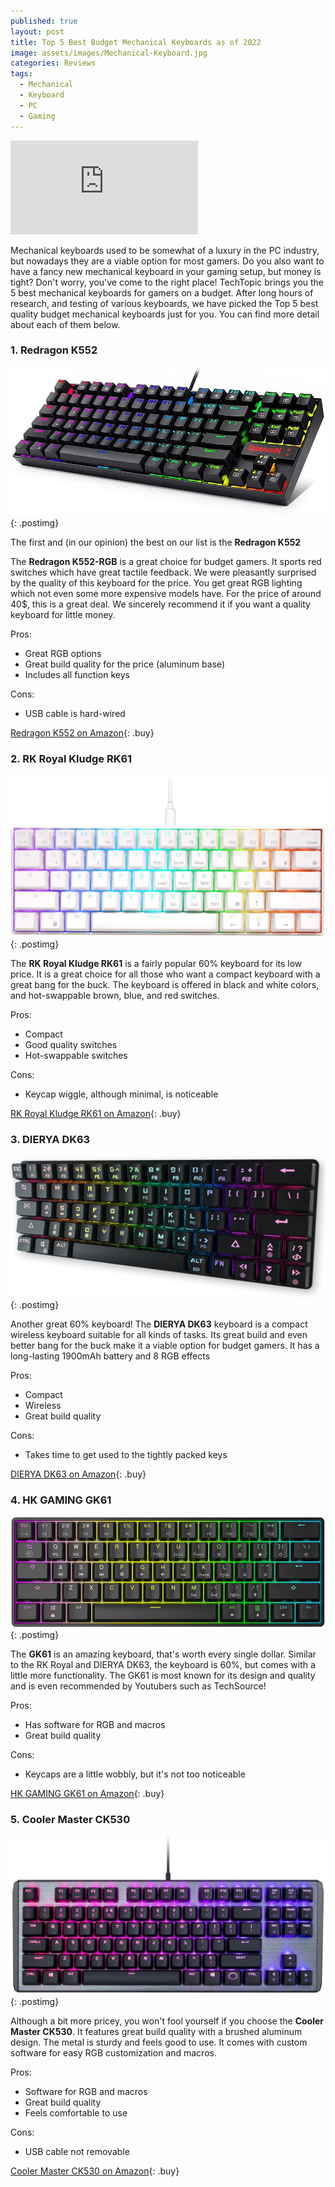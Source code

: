 ```yaml
---
published: true
layout: post
title: Top 5 Best Budget Mechanical Keyboards as of 2022
image: assets/images/Mechanical-Keyboard.jpg
categories: Reviews
tags:
  - Mechanical
  - Keyboard
  - PC
  - Gaming
---
```

<div class="yt"><iframe src="https://www.youtube.com/embed/LCjHHTDmWgw" title="YouTube video player" allow="accelerometer; autoplay; clipboard-write; encrypted-media; gyroscope; picture-in-picture" allowfullscreen="" frameborder="0"></iframe></div>

Mechanical keyboards used to be somewhat of a luxury in the PC industry, but nowadays they are a viable option for most gamers. Do you also want to have a fancy new mechanical keyboard in your gaming setup, but money is tight? Don't worry, you've come to the right place\! TechTopic brings you the 5 best mechanical keyboards for gamers on a budget. After long hours of research, and testing of various keyboards, we have picked the Top 5 best quality budget mechanical keyboards just for you. You can find more detail about each of them below.

### 1\. Redragon K552

![](/assets/images/Redragon-K552.jpg){: .postimg}

The first and (in our opinion) the best on our list is the **Redragon K552**

The **Redragon K552-RGB** is a great choice for budget gamers. It sports red switches which have great tactile feedback. We were pleasantly surprised by the quality of this keyboard for the price. You get great RGB lighting which not even some more expensive models have. For the price of around 40$, this is a great deal. We sincerely recommend it if you want a quality keyboard for little money.

Pros:

* Great RGB options
* Great build quality for the price (aluminum base)
* Includes all function keys

Cons:

* USB cable is hard-wired

[Redragon K552 on Amazon](https://amzn.to/3m4IrQq){: .buy}

### 2\. RK Royal Kludge RK61

![](/assets/images/RK-ROYAL-KLUDGE-RK61.jpg){: .postimg}

The **RK Royal Kludge RK61** is a fairly popular 60% keyboard for its low price. It is a great choice for all those who want a compact keyboard with a great bang for the buck. The keyboard is offered in black and white colors, and hot-swappable brown, blue, and red switches.

Pros:

* Compact
* Good quality switches
* Hot-swappable switches

Cons:

* Keycap wiggle, although minimal, is noticeable

[RK Royal Kludge RK61 on Amazon](https://amzn.to/3s6awuj){: .buy}

### 3\. DIERYA DK63

![](/assets/images/DIERYA-DK63.jpg){: .postimg}

Another great 60% keyboard\! The **DIERYA DK63** keyboard is a compact wireless keyboard suitable for all kinds of tasks. Its great build and even better bang for the buck make it a viable option for budget gamers. It has a long-lasting 1900mAh battery and 8 RGB effects

Pros:

* Compact
* Wireless
* Great build quality

Cons:

* Takes time to get used to the tightly packed keys

[DIERYA DK63 on Amazon](https://amzn.to/3dNaPSx){: .buy}

### 4\. HK GAMING GK61

![](/assets/images/HK-GAMING-GK61.jpg){: .postimg}

The **GK61** is an amazing keyboard, that's worth every single dollar. Similar to the RK Royal and DIERYA DK63, the keyboard is 60%, but comes with a little more functionality. The GK61 is most known for its design and quality and is even recommended by Youtubers such as TechSource\!

Pros:

* Has software for RGB and macros
* Great build quality

Cons:

* Keycaps are a little wobbly, but it's not too noticeable

[HK GAMING GK61 on Amazon](https://amzn.to/3dTy6SN){: .buy}

### 5\. Cooler Master CK530

![](/assets/images/Cooler-Master-CK530.jpg){: .postimg}

Although a bit more pricey, you won't fool yourself if you choose the **Cooler Master CK530**. It features great build quality with a brushed aluminum design. The metal is sturdy and feels good to use. It comes with custom software for easy RGB customization and macros.

Pros:

* Software for RGB and macros
* Great build quality
* Feels comfortable to use

Cons:

* USB cable not removable

[Cooler Master CK530 on Amazon](https://amzn.to/3sajkPN){: .buy}
